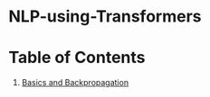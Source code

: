 # NLP-using-Transformers
 
# Table of Contents
1. [Basics and Backpropagation](./Basics-and-Backpropagation/README.md)